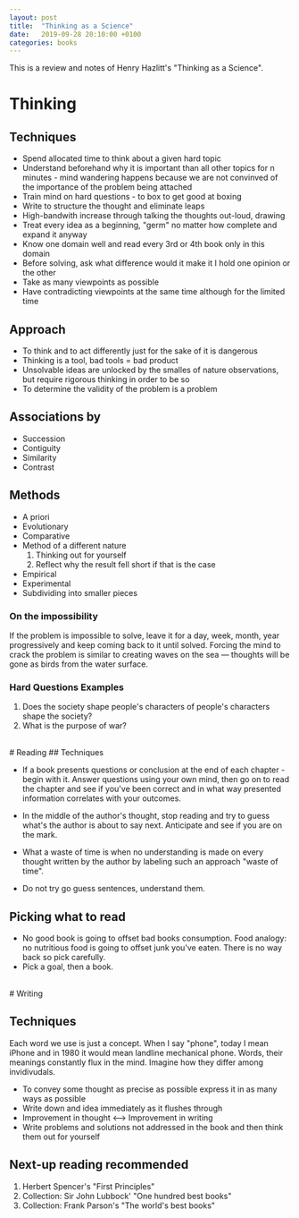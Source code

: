 ```yaml
---
layout: post
title:  "Thinking as a Science"
date:   2019-09-28 20:10:00 +0100
categories: books
---
```


This is a review and notes of Henry Hazlitt's "Thinking as a Science".

# Thinking

## Techniques

* Spend allocated time to think about a given hard topic
* Understand beforehand why it is important than all other topics for n minutes - mind wandering happens because we are not convinved of the importance of the problem being attached 
* Train mind on hard questions - to box to get good at boxing
* Write to structure the thought and eliminate leaps
* High-bandwith increase through talking the thoughts out-loud, drawing
* Treat every idea as a beginning, "germ" no matter how complete and expand it anyway
* Know one domain well and read every 3rd or 4th book only in this domain 
* Before solving, ask what difference would it make it I hold one opinion or the other
* Take as many viewpoints as possible
* Have contradicting viewpoints at the same time although for the limited time

## Approach 

* To think and to act differently just for the sake of it is dangerous
* Thinking is a tool, bad tools = bad product 
* Unsolvable ideas are unlocked by the smalles of nature observations, but require rigorous thinking in order to be so
* To determine the validity of the problem is a problem

## Associations by

* Succession
* Contiguity
* Similarity
* Contrast

## Methods

* A priori
* Evolutionary
* Comparative
* Method of a different nature
  1) Thinking out for yourself
  2) Reflect why the result fell short if that is the case
* Empirical
* Experimental 
* Subdividing into smaller pieces

### On the impossibility

If the problem is impossible to solve, leave it for a day, week, month, year progressively and keep coming back to it until solved. Forcing the mind to crack the problem is similar to creating waves on the sea — thoughts will be gone as birds from the water surface.

### Hard Questions Examples
1. Does the society shape people's characters of people's characters shape the society? 
2. What is the purpose of war? 

<br>
# Reading
## Techniques

* If a book presents questions or conclusion at the end of each chapter - begin with it. Answer questions using your own mind, then go on to read the chapter and see if you've been correct and in what way presented information correlates with your outcomes.

* In the middle of the author's thought, stop reading and try to guess what's the author is about to say next. Anticipate and see if you are on the mark. 

* What a waste of time is when no understanding is made on every thought written by the author by labeling such an approach "waste of time".

* Do not try go guess sentences, understand them. 


## Picking what to read

* No good book is going to offset bad books consumption. Food analogy: no nutritious food is going to offset junk you've eaten. There is no way back so pick carefully. 
* Pick a goal, then a book. 

<br>
# Writing

## Techniques 

Each word we use is just a concept. When I say "phone", today I mean iPhone and in 1980 it would mean landline mechanical phone. Words, their meanings constantly flux in the mind. Imagine how they differ among invidivudals. 

* To convey some thought as precise as possible express it in as many ways as possible
* Write down and idea immediately as it flushes through
* Improvement in thought ⟷ Improvement in writing 
* Write problems and solutions not addressed in the book and then think them out for yourself

## Next-up reading recommended

1) Herbert Spencer's "First Principles"
2) Collection: Sir John Lubbock' "One hundred best books"
3) Collection: Frank Parson's "The world's best books"